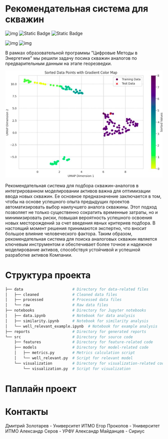 # Рекомендательная система для скважин

![img](
    https://img.shields.io/badge/PYTHON-black?style=for-the-badge&logo=python
)  ![Static Badge](
    https://img.shields.io/badge/sklearn-black?style=for-the-badge&logo=scikitlearn
) ![Static Badge](https://img.shields.io/badge/LambdaMART-black?style=for-the-badge&logo=awslambda)



![img](
    https://img.shields.io/badge/3.10-black?style=flat&logo=python&label=pyhton
) ![img](
https://img.shields.io/badge/MIT-green?style=flat&label=license
)


В рамках образовательной программы "Цифровые Методы в Энергетике" мы решили задачу посика скважин аналогов по предварительным данным на этапе георезведки.

![alt text](reports/image.png)

Рекомендательная система для подбора скважин-аналогов в интегрированном моделировании активов важна для оптимизации ввода новых скважин. Ее основное предназначение заключается в том, чтобы на основе успешного опыта предыдущих проектов автоматизировать выбор наилучшего аналога скважины. Этот подход позволяет не только существенно сократить временные затраты, но и минимизировать риски, повышая вероятность успешного освоения новых месторождений за счет введения явных критериев подбора. В настоящий момент решения принимаются экспертно, что вносит большое влияние человеческого фактора. Таким образом, рекомендательная система для поиска аналоговых скважин является ключевым инструментом и обеспечивает более точное и надежное моделирование активов, способствуя устойчивой и успешной разработке активов Компании.

# Структура проекта

```bash
├── data                      # Directory for data-related files
│   ├── cleaned               # Cleaned data files
│   ├── processed             # Processed data files
│   └── raw                   # Raw data files
├── notebooks                 # Directory for Jupyter notebooks
│   ├── data.ipynb            # Notebook for data analysis
│   ├── similarity.ipynb      # Notebook for similarity analysis
│   └── well_relevant_example.ipynb  # Notebook for example analysis
├── reports                   # Directory for generated reports
└── src                       # Directory for source code
    ├── features              # Directory for feature-related code
    ├── models                # Directory for model-related code
    │   ├── metrics.py        # Metrics calculation script
    │   └── well_relevant.py  # Script for relevant model
    └── visualization         # Directory for visualization-related code
        └── visualization.py  # Script for visualization

```

# Паплайн проект


# Контакты

Дмитрий Золотарев - Университет ИТМО
Егор Прокопов - Университет ИТМО
Александр Серов - УРФУ
Александр Майданцев - Сириус